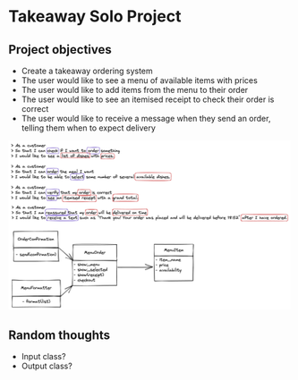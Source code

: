 # Takeaway Solo Project

## Project objectives
- Create a takeaway ordering system
- The user would like to see a menu of available items with prices
- The user would like to add items from the menu to their order
- The user would like to see an itemised receipt to check their order is correct
- The user would like to receive a message when they send an order, telling them when to expect delivery

![Takeaway solo project design flowchart](https://raw.githubusercontent.com/bwilton93/takeaway-solo-project/main/images/class-system-design.png "Takeaway design flow chart")


## Random thoughts
- Input class?
- Output class?